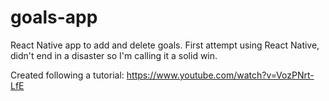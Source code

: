 # goals-app

React Native app to add and delete goals.  First attempt using React Native, didn't end in a disaster so I'm calling it a solid win.

Created following a tutorial: https://www.youtube.com/watch?v=VozPNrt-LfE
